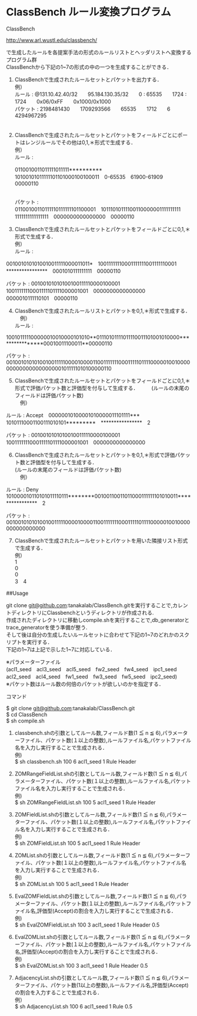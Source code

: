 # ClassBench ルール変換プログラム

ClassBench 

http://www.arl.wustl.edu/classbench/ 

で生成したルールを各提案手法の形式のルールリストとヘッダリストへ変換するプログラム群  
ClassBenchから下記の1~7の形式の中の一つを生成することができる．    

1. ClassBenchで生成されたルールセットとパケットを出力する．     
例）  
ルール   : @131.10.42.40/32　　95.184.130.35/32　　0 : 65535　　1724 : 1724　　0x06/0xFF　　0x1000/0x1000       
パケット : 2198481430　　1709293566　　65535　　1712　　6　　4294967295      
　
  
2. ClassBenchで生成されたルールセットとパケットをフィールドごとにポートはレンジルールでその他は0,1,＊形式で生成する．  
例）  
ルール   :<p>0110010011011111011111**********　10100101011111101101000100100011　0-65535　61900-61909　00000110</p>  
パケット :  
01100100110111110111111101100001　10111010111100110000001111111111　1111111111111111　0000000000000000　00000110    
  
  
3. ClassBenchで生成されたルールセットとパケットをフィールドごとに0,1,＊形式で生成する．       
例）  
ルール   :  
<p>0010010101010010011111000011011*　10011111110001111111001111110001　****************　0001010111111111　00000110</p>     
パケット :  
00100101010100100111110000100001　10011111110001111101111000001001　0000000000000000　0000010111110101　00000110    
  
  
 
4. ClassBenchで生成されたルールリストとパケットを0,1,＊形式で生成する．  
　例）  
ルール   :   
<p>100101111100000010010000101010**01110101111011110011101001010000****************00010011100011**00000110</p>
パケット :   
00100101010100100111110000100001100111111100011111011110000010010000000000000000000001011111010100000110  
  
  
5. ClassBenchで生成されたルールセットとパケットをフィールドごとに0,1,＊形式で評価パケット数と評価型を付与して生成する．    　
　(ルールの末尾のフィールドは評価パケット数)    
　例）  
<p>ルール   : Accept　00000010100001010000011101111***　10101110001100111010101*********　****************　2</p>    
パケット : 00100101010100100111110000100001　10011111110001111101111000001001　0000000000000000     
  
  
6. ClassBenchで生成されたルールセットとパケットを0,1,＊形式で評価パケット数と評価型を付与して生成する．   
 (ルールの末尾のフィールドは評価パケット数)    
　例）  
<p>ルール   : Deny　101000010110101011110111********00100110011011000111111101010011****************　2</p>      
パケット : 00100101010100100111110000100001100111111100011111011110000010010000000000000000    
  
  
7. ClassBenchで生成されたルールセットとパケットを用いた隣接リスト形式で生成する．    
例）  
1    
0   
0   
3　4   　　


##Usage   

git clone git@github.com:tanakalab/ClassBench.gitを実行することで,カレントディレクトリにClassbenchというディレクトリが作成される.  
作成されたディレクトリに移動しcompile.shを実行することで,db_generatorとtrace_generatorを使う準備が整う.     
そして後は自分の生成したいルールセットに合わせて下記の1~7のどれかのスクリプトを実行する．  
下記の1~7は上記で示した1~7に対応している．

※パラメーターファイル  
(acl1_seed　acl3_seed　acl5_seed　fw2_seed　fw4_seed　ipc1_seed　acl2_seed　acl4_seed　fw1_seed　fw3_seed　fw5_seed　ipc2_seed)  
※パケット数はルール数の何倍のパケットが欲しいのかを指定する．  


コマンド  

$ git clone git@github.com:tanakalab/ClassBench.git  
$ cd ClassBench    
$ sh compile.sh   
  
  
 1. classbench.shの引数としてルール数,フィールド数(1 ≦ n ≦ 6),パラメーターファイル、パケット数(１以上の整数),ルールファイル名,パケットファイル名を入力し実行することで生成される．  
 例)  
$ sh classbench.sh 100 6 acl1_seed 1 Rule Header
  
  
 2. ZOMRangeFieldList.shの引数としてルール数,フィールド数(1 ≦ n ≦ 6),パラメーターファイル、パケット数(１以上の整数),ルールファイル名,パケットファイル名を入力し実行することで生成される．  
 例)  
$ sh ZOMRangeFieldList.sh 100 5 acl1_seed 1 Rule Header
  
  
 3. ZOMFieldList.shの引数としてルール数,フィールド数(1 ≦ n ≦ 6),パラメーターファイル、パケット数(１以上の整数),ルールファイル名,パケットファイル名を入力し実行することで生成される．   
 例)  
$ sh ZOMFieldList.sh 100 5 acl1_seed 1 Rule Header
  
  
 4. ZOMList.shの引数としてルール数,フィールド数(1 ≦ n ≦ 6),パラメーターファイル、パケット数(１以上の整数),ルールファイル名,パケットファイル名を入力し実行することで生成される．  
 例)  
$ sh ZOMList.sh 100 5 acl1_seed 1 Rule Header
  
  
 5. EvalZOMFieldList.shの引数としてルール数,フィールド数(1 ≦ n ≦ 6),パラメーターファイル、パケット数(１以上の整数),ルールファイル名,パケットファイル名,評価型(Accept)の割合を入力し実行することで生成される．  
 例)  
$ sh EvalZOMFieldList.sh 100 3 acl1_seed 1 Rule Header 0.5
  
  
 6. EvalZOMList.shの引数としてルール数,フィールド数(1 ≦ n ≦ 6),パラメーターファイル、パケット数(１以上の整数),ルールファイル名,パケットファイル名,評価型(Accept)の割合を入力し実行することで生成される．  
 例)  
$ sh EvalZOMList.sh 100 3 acl1_seed 1 Rule Header 0.5
  
  
 7. AdjacencyList.shの引数としてルール数,フィールド数(1 ≦ n ≦ 6),パラメーターファイル、パケット数(1以上の整数),ルールファイル名,評価型(Accept)の割合を入力することで生成される．  
 例）  
$ sh AdjacencyList.sh 100 6 acl1_seed 1 Rule 0.5
 
